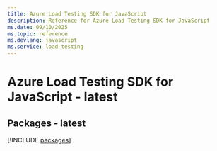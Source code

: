 ```yaml
---
title: Azure Load Testing SDK for JavaScript
description: Reference for Azure Load Testing SDK for JavaScript
ms.date: 09/10/2025
ms.topic: reference
ms.devlang: javascript
ms.service: load-testing
---
```

# Azure Load Testing SDK for JavaScript - latest
## Packages - latest
[!INCLUDE [packages](load-testing-index.md)]